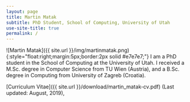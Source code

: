 ```yaml
---
layout: page
title: Martin Matak
subtitle: PhD Student, School of Computing, University of Utah
use-site-title: true
permalink: /
---
```

![Martin Matak]({{ site.url }}/img/martinmatak.png){:style="float:right;margin:5px;border:2px solid #e7e7e7;"}
I am a PhD student in the School of Computing at the University of Utah. I received a M.Sc. degree in Computer Science from TU Wien (Austria), and a B.Sc. degree in Computing from University of Zagreb (Croatia). 

[Curriculum Vitae]({{ site.url }}/download/martin_matak-cv.pdf) (Last updated: August, 2019),
